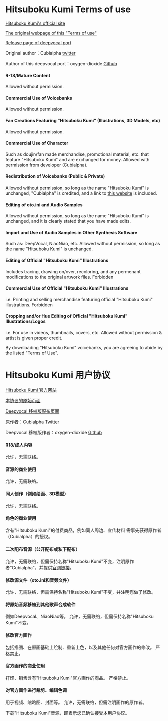 # Hitsuboku Kumi Terms of use

[Hitsuboku Kumi's official site](https://cubialpha.wixsite.com/koomstar)

[The original webpage of this "Terms of use"](https://cubialpha.wixsite.com/koomstar/character)

[Release page of deepvocal port](https://github.com/oxygen-dioxide/hitsuboku-kumi-chn-deepvocal)

Original author：Cubialpha [twitter](https://twitter.com/_cubialpha)

Author of this deepvocal port：oxygen-dioxide [Github](https://github.com/oxygen-dioxide)

#### R-18/Mature Content
Allowed without permission.

#### Commercial Use of Voicebanks
Allowed without permission.

#### Fan Creations Featuring "Hitsuboku Kumi" (Illustrations, 3D Models, etc)
Allowed without permission.

#### Commercial Use of Character
Such as doujin/fan made merchandise, promotional material, etc. that feature "Hitsuboku Kumi" and are exchanged for money.
Allowed with permission from developer (Cubialpha).

#### Redistribution of Voicebanks (Public & Private)
Allowed without permission, so long as the name "Hitsuboku Kumi" is unchanged, "Cubialpha" is credited, and a link to [this website](https://cubialpha.wixsite.com/koomstar/character) is included.

#### Editing of oto.ini and Audio Samples
Allowed without permission, so long as the name "Hitsuboku Kumi" is unchanged, and it is clearly stated that you have made edits.

#### Import and Use of Audio Samples in Other Synthesis Software
Such as: DeepVocal, NiaoNiao, etc.
Allowed without permission, so long as the name "Hitsuboku Kumi" is unchanged.

#### Editing of Official "Hitsuboku Kumi" Illustrations
Includes tracing, drawing on/over, recoloring, and any permenant modifications to the original artwork files.
Forbidden

#### Commercial Use of Official "Hitsuboku Kumi" Illustrations
i.e. Printing and selling merchandise featuring official "Hitsuboku Kumi" illustrations.
Forbidden

#### Cropping and/or Hue Editing of Official "Hitsuboku Kumi" Illustrations/Logos
i.e. For use in videos, thumbnails, covers, etc.
Allowed without permission & artist is given proper credit.

By downloading "Hitsuboku Kumi" voicebanks, you are agreeing to abide by the listed "Terms of Use".

# Hitsuboku Kumi 用户协议

[Hitsuboku Kumi 官方网站](https://cubialpha.wixsite.com/koomstar)

[本协议的原始页面](https://cubialpha.wixsite.com/koomstar/character)

[Deepvocal 移植版配布页面](https://github.com/oxygen-dioxide/hitsuboku-kumi-chn-deepvocal)

原作者：Cubialpha [Twitter](https://twitter.com/_cubialpha)

Deepvocal 移植版作者：oxygen-dioxide [Github](https://github.com/oxygen-dioxide)

#### R18/成人内容
允许，无需联络。

#### 音源的商业使用
允许，无需联络。

#### 同人创作（例如绘画、3D模型）
允许，无需联络。

#### 角色的商业使用
含有"Hitsuboku Kumi"的付费商品，例如同人周边、宣传材料
需事先获得原作者（Cubialpha）的授权。

#### 二次配布音源（公开配布或私下配布）
允许，无需联络，但需保持名称"Hitsuboku Kumi"不变，注明原作者"Cubialpha"，并提供[官网链接](https://cubialpha.wixsite.com/koomstar)。

#### 修改源文件（oto.ini和音频文件）
允许，无需联络，但需保持名称"Hitsuboku Kumi"不变，并注明您做了修改。

#### 将原始音频移植到其他歌声合成软件
例如Deepvocal、NiaoNiao等。
允许，无需联络，但需保持名称"Hitsuboku Kumi"不变。

#### 修改官方画作
包括描图、在原画基础上绘制、重新上色，以及其他任何对官方画作的修改。
严格禁止。

#### 官方画作的商业使用
打印、销售含有"Hitsuboku Kumi"官方画作的商品。
严格禁止。

#### 对官方画作进行裁剪、编辑色调
用于视频、缩略图、封面等。
允许，无需联络，但需注明画作的原作者。

下载"Hitsuboku Kumi"音源，即表示您已确认接受本用户协议。